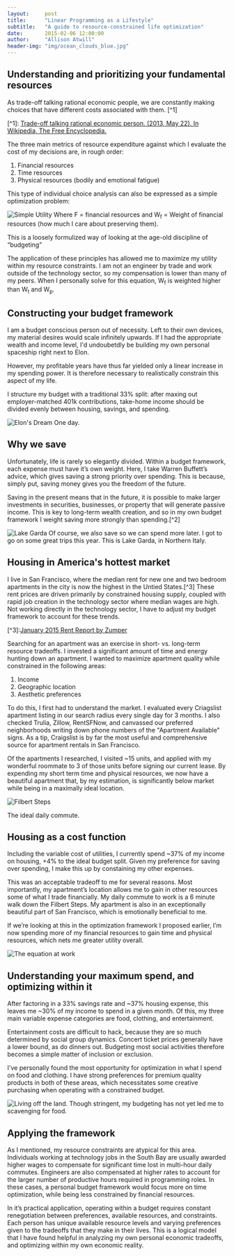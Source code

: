 ```yaml
---
layout:     post
title:      "Linear Programming as a Lifestyle"
subtitle:   "A guide to resource-constrained life optimization"
date:       2015-02-06 12:00:00
author:     "Allison Atwill"
header-img: "img/ocean_clouds_blue.jpg"
---
```


<h2 class="section-heading">Understanding and prioritizing your fundamental resources</h2>

<p markdown="1">As trade-off talking rational economic people, we are constantly making choices that have different costs associated with them. [^1]</p>
[^1]:  <a href="http://en.wikipedia.org/w/index.php?title=Trade-off_talking_rational_economic_person">Trade-off talking rational economic person. (2013, May 22). In Wikipedia, The Free Encyclopedia.</a>


<p>The three main metrics of resource expenditure against which I evaluate the cost of my decisions are, in rough order:</p>

<ol>
		<li>Financial resources</li>
		<li>Time resources </li>
		<li>Physical resources (bodily and emotional fatigue)</li>
</ol>

<p>This type of individual choice analysis can also be expressed as a simple optimization problem: </p>

<img src="{{ site.baseurl }}/img/utility-function.jpg" alt="Simple Utility">
<span class="caption text-muted">Where F = financial resources and W<sub>f</sub> = Weight of financial resources (how much I care about preserving them).  </span>

<p>This is a loosely formulized way of looking at the age-old discipline of “budgeting”</p>

<p> The application of these principles has allowed me to maximize my utility within my resource constraints. I am not an engineer by trade and work outside of the technology sector, so my compensation is lower than many of my peers. When I personally solve for this equation, W<sub>f</sub> is weighted higher than W<sub>t</sub> and W<sub>p</sub>.</p>

<h2 class="section-heading">Constructing your budget framework</h2>

<p>I am a budget conscious person out of necessity.  Left to their own devices, my material desires would scale infinitely upwards. If I had the appropriate wealth and income level, I'd undoubetdly be building my own personal spaceship right next to Elon.</p>

<p>However, my profitable years have thus far yielded only a linear increase in my spending power. It is therefore necessary to  realistically constrain this aspect of my life. </p>

<p> I structure my budget with a traditional 33% split: after maxing out employer-matched 401k contributions, take-home income should be divided evenly between housing, savings, and spending. </p>


<a>
    <img src="{{ site.baseurl }}/img/dragonv2.jpg" alt="Elon's Dream">
</a>
<span class="caption text-muted">One day.</span>


<h2 class="section-heading">Why we save</h2>

<p> Unfortunately, life is rarely so elegantly divided.  Within a budget framework, each expense must have it’s own weight. Here, I take Warren Buffett’s advice, which gives saving a strong priority over spending. This is because, simply put, saving money gives you the freedom of the future. </p>

<p markdown="1">Saving in the present means that in the future, it is possible to make larger investments in securities, businesses, or property that will generate passive income. This is key to long-term wealth creation, and so in my own budget framework I weight saving more strongly than spending.[^2]</p>

[^2]: <a href="http://www.warrenbuffett.com/warren-buffett-10-ways-to-get-rich/"> Warren Buffett's 10 Ways to Get Rich</a>
<a>
    <img src="{{ site.baseurl }}/img/lake-garda.jpg" alt="Lake Garda">
</a>
<span class="caption text-muted">Of course, we also save so we can spend more later. I got to go on some great trips this year.  This is Lake Garda, in Northern Italy.</span>


<h2 class="section-heading">Housing in America's hottest market</h2>

<p markdown="1"> I live in San Francisco, where the median rent for new one and two bedroom apartments in the city is now the highest in the Untied States.[^3]   These rent prices are driven primarily by constrained housing supply, coupled with rapid job creation in the technology sector where median wages are high. Not working directly in the technology sector, I have to adjust my budget framework to account for these trends.</p>
[^3]:<a href="http://blog.zumper.com/wp-content/uploads/2015/02/January-2015-Rent-Report.pdf">January 2015 Rent Report by Zumper</a>

<p>Searching for an apartment was an exercise in short- vs. long-term resource tradeoffs. I invested a significant amount of time and energy hunting down an apartment.  I wanted to maximize apartment quality while constrained in the following areas:</p>

<ol>
 	<li>Income</li> 
 	<li>Geographic location</li>
 	<li>Aesthetic preferences</li> 
 </ol>

<p>To do this, I first had to understand the market.  I evaluated every Criagslist apartment listing in our search radius every single day for 3 months. I also checked Trulia, Zillow, RentSFNow, and canvassed our preferred neighborhoods writing down phone numbers of the "Apartment Available" signs.  As a tip, Craigslist is by far the most useful and comprehensive source for apartment rentals in San Francisco. </p>

<p>Of the apartments I researched, I visited ~15 units, and applied with my wonderful roommate to 3 of those units before signing our current lease.  By expending my short term time and physical resources, we now have a beautiful apartment that, by my estimation, is significantly below market while being in a maximally ideal location.</P>


<img src="{{ site.baseurl }}/img/sharonodegaard-filbert.jpg" alt="Filbert Steps">

<span class="caption text-muted">The ideal daily commute.</span>




<h2 class="section-heading">Housing as a cost function</h2>

<p> Including the variable cost of utilities, I currently spend ~37% of my income on housing, +4% to the ideal budget split.  Given my preference for saving over spending, I make this up by constaining my other expenses.</p>

<p>This was an acceptable tradeoff to me for several reasons. Most importantly, my apartment’s location allows me to gain in other resources some of what I trade financially. My daily commute to work is a 6 minute walk down the Filbert Steps. My apartment is also in an exceptionally beautiful part of San Francisco, which is emotionally beneficial to me. </p>

<p> If we’re looking at this in the optimization framework I proposed earlier, I’m now spending more of my financial resources to gain time and physical resources, which nets me greater utility overall.  </p>

<img src="{{ site.baseurl }}/img/housing-utility-function.jpg" alt="The equation at work">



<h2 class="section-heading">Understanding your maximum spend, and optimizing within it</h2>

<p> After factoring in a 33% savings rate and ~37% housing expense, this leaves me ~30% of my income to spend in a given month.  Of this, my three main variable expense categories are food, clothing, and entertainment. </p>
	

<p>Entertainment costs are difficult to hack, because they are so much determined by social group dynamics. Concert ticket prices generally have a lower bound, as do dinners out.  Budgeting most social activities therefore becomes a simple matter of inclusion or exclusion. </p>

<p>I've personally found the most opportunity for optimization in what I spend on food and clothing. I have strong preferences for premium quality products in both of these areas, which necessitates some creative purchasing when operating with a constrained budget. </p>


<a>
    <img src="{{ site.baseurl }}/img/mushroom.jpg" alt="Living off the land.">
</a>
<span class="caption text-muted">Though stringent, my budgeting has not yet led me to scavenging for food. </span>

<h2 class="section-heading">Applying the framework</h2>

<p>As I mentioned, my resource constraints are atypical for this area.  Individuals working at technology jobs in the South Bay are usually awarded higher wages to compensate for significant time lost in multi-hour daily commutes. Engineers are also compensated at higher rates to account for the larger number of productive hours required in programming roles.  In these cases, a personal budget framework would focus more on time optimization, while being less constrained by financial resources.</p>


<p>In it’s practical application, operating within a budget requires constant renegotiation between preferences, available resources, and constraints. Each person has unique available resource levels and varying preferences given to the tradeoffs that they make in their lives. This is a logical model that I have found helpful in analyzing my own personal economic tradeoffs, and optimizing within my own economic reality.</p>






